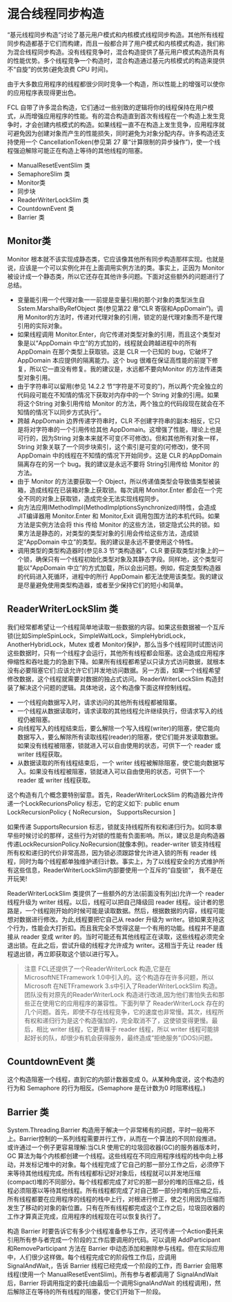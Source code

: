 ﻿# 混合线程同步构造

“基元线程同步构造”讨论了基元用户模式和内核模式线程同步构造。其他所有线程同步构造都基于它们而构建，而且一般都合并了用户模式和内核模式构造，我们称为混合线程同步构造。没有线程竞争时，混合构造提供了基元用户模式构造所具有的性能优势。多个线程竞争一个构造时，混合构造通过基元内核模式的构造来提供不“自旋”的优势(避免浪费 CPU 时间)。

由于大多数应用程序的线程都很少同时竞争一个构造，所以性能上的增强可以使你的应用程序表现得更出色。

FCL 自带了许多混合构造，它们通过一些别致的逻辑将你的线程保持在用户模式，从而增强应用程序的性能。有的混合构造直到首次有线程在一个构造上发生竞争时，才会创建内核模式的构造。如果线程一直不在构造上发生竞争，应用程序就可避免因为创建对象而产生的性能损失，同时避免为对象分配内存。许多构造还支持使用一个 CancellationToken(参见第 27 章“计算限制的异步操作”)，使一个线程强迫解除可能正在构造上等待的其他线程的阻塞。

- ManualResetEventSlim 类
- SemaphoreSlim 类
- Monitor类
- 同步块
- ReaderWriterLockSlim 类
- CountdownEvent 类
- Barrier 类

## Monitor类
Monitor 根本就不该实现成静态类，它应该像其他所有同步构造那样实现。也就是说，应该是一个可以实例化并在上面调用实例方法的类。事实上，正因为 Monitor 被设计成一个静态类，所以它还存在其他许多问题。下面对这些额外的问题进行了总结。
- 变量能引用一个代理对象一一前提是变量引用的那个对象的类型派生自 Sstem.MarshalByRefObject 类(参见第22 章“CLR 寄宿和AppDomain”)。调用 Monitor的方法时，传递对代理对象的引用，锁定的是代理对象而不是代理引用的实际对象。
- 如果线程调用 Monitor.Enter，向它传递对类型对象的引用，而且这个类型对象是以“AppDomain 中立”的方式加的，线程就会跨越进程中的所有 AppDomain 在那个类型上获取锁。这是 CLR 一个已知的 bug，它破坏了 AppDomain 本应提供的隔离能力。这个 bug 很难在保证高性能的前提下修复，所以它一直没有修复。我的建议是，水远都不要向Monitor 的方法传递类型对象引用。
- 由于字符串可以留用(参见 14.2.2 节“字符是不可变的”)，所以两个完全独立的代码段可能在不知情的情况下获取对内存中的一个 String 对象的引用。如果将这个String 对象引用传给 Monitor 的方法，两个独立的代码段现在就会在不知情的情况下以同步方式执行”。
- 跨越 AppDomain 边界传递字符串时，CLR 不创建字符串的副本:相反，它只是将对字符串的一个引用传给其他 AppDomain。这增强了性能，理论上也是可行的，因为String 对象本来就不可变(不可修改)。但和其他所有对象一样，String 对象关联了一个同步块索引，这个索引是可变的(可修改)，使不同 AppDomain 中的线程在不知情的情况下开始同步。这是 CLR 的AppDomain 隔离存在的另一个 bug。我的建议是永远不要将 String引用传给 Monitor 的方法。
- 由于 Monitor 的方法要获取一个 Object，所以传递值类型会导致值类型被装箱，造成线程在已装箱对象上获取锁。每次调用 Monitor.Enter 都会在一个完全不同的对象上获取锁，造成完全无法实现线程同步。
- 向方法应用IMethodImpl(MethodImplptionsSynchronized)I特性，会造成JIT编译器用 Monitor.Enter 和 Monitor,Exit 调用包围方法的本机代码。如果方法是实例方法会将 this 传给 Monitor 的这些方法，锁定隐式公共的锁。如果方法是静态的，对类型的类型对象的引用会传给这些方法，造成锁定“AppDomain 中立”的类型。我的建议是永远不要使用这个特性。
- 调用类型的类型构造器时(参见8.3 节“类构造器”，CLR 要获取类型对象上的一个锁，确保只有一个线程初始化类型对象及其静态字段。同样地，这个类型可能以“AppDomain 中立”的方式加载，所以会出问题。例如，假定类型构造器的代码进入死循环，进程中的所行 AppDomain 都无法使用该类型。我的建议是尽量避免使用类型构造器，或者至少保持它们的短小和简单。

## ReaderWriterLockSlim 类
我们经常都希望让一个线程简单地读取一些数据的内容。如果这些数据被一个互斥锁(比如SimpleSpinLock，SimpleWaitLock，SimpleHybridLock，AnotherHybridLock，Mutex 或者 Monitor)保护，那么当多个线程同时试图访问这些数据时，只有一个线程才会运行，其他所有线程都会阻塞。这会造成应用程序伸缩性和吞吐能力的急剧下降。如果所有线程都希望以只读方式访问数据，就根本没有必要阻塞它们:应该允许它们并发地访问数据。另一方面，如果一个线程希望修改数据，这个线程就需要对数据的独占式访问。ReaderWriterLockSlim 构造封装了解决这个问题的逻辑。具体地说，这个构造像下面这样控制线程。

- 一个线程向数据写入时，请求访问的其他所有线程都被阻寨。
- 一个线程从数据读取时，请求读取的其他线程允许继续执行，但请求写入的线程仍被阻塞。
- 向线程写入的线程结束后，要么解除一个写入线程(writer)的阻塞，使它能向数据写入，要么解除所有读取线程(reader)的阻塞，使它们能并发读取数据。如果没有线程被阻塞，锁就进入可以自由使用的状态，可供下一个 reader 或 writer 线程获取。
- 从数据读取的所有线程结束后，一个 writer 线程被解除阻塞，使它能向数据写入。如果没有线程被阻塞，锁就进入可以自由使用的状态，可供下一个 reader 或 writer 线程获取。

这个构造有几个概念要特别留意。首先，ReaderWriterLockSlim 的构造器允许传递一个LockRecurionsPolicy 标志，它的定义如下:
public enum LockRecursionPolicy { NoRecursion， SupportsRecursion ]

如果传递 SupportsRecursion 标志，锁就支持线程所有权和递归行为。如同本章早些时候讨论的那样，这些行为对锁的性能有负面影响。所以，建议总是向构造器传递LockRecursionPolicy.NoRecursion(就像本例)。reader-writer 锁支持线程所有权和递归的代价非常高昂，因为锁必须跟踪曾允许进入锁的所有 reader 线程，同时为每个线程都单独维护递归计数。事实上，为了以线程安全的方式维护所有这些信息，ReaderWriterLockSlim内部要使用一个互斥的“自旋锁”， 我不是在开玩笑!

ReaderWriterLockSlim 类提供了一些额外的方法(前面没有列出)允许一个 reader 线程升级为 writer 线程。以后，线程可以把自己降级回 reader 线程。设计者的思路是，一个线程刚开始的时候可能是读取数据。然后，根据数据的内容，线程可能想对数据进行修改。为此,线程要把它自己从 reader 升级为 writer。锁如果支持这个行为，性能会大打折扣。而且我完全不觉得这是一个有用的功能。线程并不是直接从 reader 变成 writer 的。当时可能还有其他线程正在读取，这些线程必须完全退出锁。在此之后，尝试升级的线程才允许成为 writer。这相当于先让 reader 线程退出锁，再立即获取这个锁以进行写入。

> 注意 FCL还提供了一个ReaderWriterLock 构造,它是在MicrosoftNETFramework 1.0中引入的。这个构造存在许多问题，所以Microsoft 在NETFramework 3.s中引入了ReaderWriterLockSlim 构造。团队没有对原先的ReaderWriterLock 构造进行改进,因为他们害怕失去和那些正在使用它的应用程序的兼容性。下面列举了 ReaderWriterLock 存在的几个问题。首先，即使不存在线程竞争，它的速度也非常慢。其次，线程所有权和递归行为是这个构造强加的，完全取消不了，这使锁变得更慢。最后，相比 writer 线程，它更青睐于 reader 线程，所以 writer 线程可能排起好长的队，却很少有机会获得服务，最终造成“拒绝服务”(DOS)问题。

## CountdownEvent 类
这个构造阻塞一个线程，直到它的内部计数器变成 0。从某种角度说，这个构造的行为和 Semaphore 的行为相反。(Semaphore 是在计数为0 时阻寒线程。)

## Barrier 类
System.Threading.Barrier 构造用于解决一个非常稀有的问题，平时一般用不上。Barrier控制的一系列线程需要并行工作，从而在一个算法的不同阶段推进。或许通过一个例子更容易理解:当CLR 使用它的垃圾回收器(GC)的服务器版本时，GC 算法为每个内核都创建一个线程。这些线程在不同应用程序线程的栈中向上移动，并发标记堆中的对象。每个线程完成了它自己的那一部分工作之后，必须停下来等待其他线程完成。所有线程都标记好对象后，线程就可以并发地压缩(compact)堆的不同部分。每个线程都完成了对它的那一部分的堆的压缩之后，线程必须阻塞以等待其他线程。所有线程都完成了对自己那一部分的堆的压缩之后，所有线程都要在应用程序的线程的栈中上行，对根进行修正，使之引用因为压缩而发生了移动的对象的新位置。只有在所有线程都完成这个工作之后，垃圾回收器的工作才算真正完成，应用程序的线程现在可以恢复执行了。

构造 Barrier 时要告诉它有多少个线程准备参与工作，还可传递一个Action<Barrier>委托来引用所有参与者完成一个阶段的工作后要调用的代码。可以调用 AddParticipant 和RemoveParticipant 方法在 Barrier 中动态添加和删除参与线程。但在实际应用中，人们很少这样做。每个线程完成它的阶段性工作后，应调用 SignalAndWait,，告诉 Barrier 线程已经完成一个阶段的工作，而 Barrier 会阻寒线程(使用一个 ManualResetEventSlim)。所有参与者都调用了 SignalAndWait 后，Barrier 将调用指定的委托(由最后一个调用SignalAndWait 的线程调用)，然后解除正在等待的所有线程的阻塞，使它们开始下一阶段。